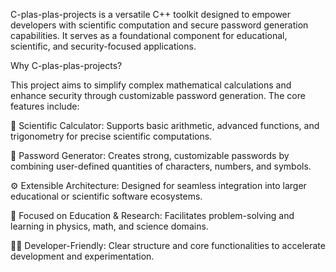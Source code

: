 C-plas-plas-projects is a versatile C++ toolkit designed to empower developers with scientific computation and secure password generation capabilities. It serves as a foundational component for educational, scientific, and security-focused applications.

Why C-plas-plas-projects?

This project aims to simplify complex mathematical calculations and enhance security through customizable password generation. The core features include:

🔬 Scientific Calculator: Supports basic arithmetic, advanced functions, and trigonometry for precise scientific computations.

🔑 Password Generator: Creates strong, customizable passwords by combining user-defined quantities of characters, numbers, and symbols.

⚙️ Extensible Architecture: Designed for seamless integration into larger educational or scientific software ecosystems.

🚀 Focused on Education & Research: Facilitates problem-solving and learning in physics, math, and science domains.

🧑‍💻 Developer-Friendly: Clear structure and core functionalities to accelerate development and experimentation.
